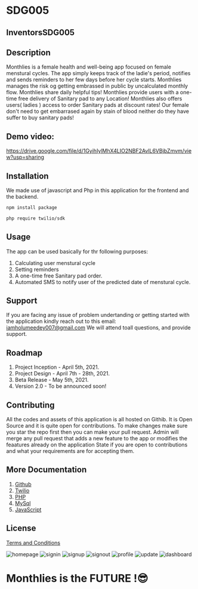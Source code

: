 # SDG005
## InventorsSDG005


## Description
Monthlies is a female health and well-being app focused on female menstural cycles.
The app simply keeps track of the ladie's period, notifies and sends reminders to her few days before her cycle starts.
Monthlies manages the risk og getting embrassed in public by uncalculated monthly flow.
Monthlies share daily helpful tips!
Monthlies provide users with a one-time free delivery of Sanitary pad to any Location!
Monthlies also offers users( ladies ) access to order Sanitary pads at discount rates!
Our female don't need to get embarrased again by stain of blood neither do they have suffer to buy sanitary pads! 

## Demo video:
  https://drive.google.com/file/d/1GyihIylMhX4LIO2NBF2AvlL6VBjbZmvm/view?usp=sharing
  
## Installation
We made use of javascript and Php in this application for the frontend and the backend.
```bash
npm install package
```
```bash
php require twilio/sdk
```

## Usage
The app can be used basically for thr following purposes:
1. Calculating user menstural cycle
2. Setting reminders 
3. A one-time free Sanitary pad order.
4. Automated SMS to notify user of the predicted date of menstural cycle.

## Support
If you are facing any issue of problem undertanding or getting started with the application
kindly reach out to this email: iamholumeedey007@gmail.com
We will attend toall questions, and provide support. 

## Roadmap
1. Project Inception - April 5th, 2021.
2. Project Design - April 7th - 28th, 2021.
3. Beta Release - May 5th, 2021.
4. Version 2.0 - To be announced soon!

## Contributing
All the codes and assets of this application is all hosted on Githib.
It is Open Source and it is quite open for contributions.
To make changes make sure you star the repo first then you can make your pull request.
Admin will merge any pull request that adds a new feature to the app or modifies the feaatures already on the application
State if you are open to contributions and what your requirements are for accepting them.

## More Documentation
1. [Github](https:github.com)
2. [Twilio](https:twilio.com)
3. [PHP](https:github.com)
4. [MySql](https:github.com)
5. [JavaScript](https:github.com)




## License
[Terms and Conditions](https://choosealicense.com/licenses/gpl-3.0/#)




![homepage](https://user-images.githubusercontent.com/40125098/117017496-8b57a100-aceb-11eb-81c4-76820efdf4a4.png) ![signin](https://user-images.githubusercontent.com/40125098/117017711-b9d57c00-aceb-11eb-9fe3-e261d1777730.png) ![signup](https://user-images.githubusercontent.com/40125098/117017809-d1146980-aceb-11eb-80cb-6f98ab5ff15c.png)
![signout](https://user-images.githubusercontent.com/40125098/117017739-bf32c680-aceb-11eb-8475-900ed721cd62.png)
![profile](https://user-images.githubusercontent.com/40125098/117017885-e38ea300-aceb-11eb-9f35-fc7f8d1e03d1.png)
![update](https://user-images.githubusercontent.com/40125098/117017899-e7bac080-aceb-11eb-98d2-cf36bf748b1e.png)
![dashboard](https://user-images.githubusercontent.com/40125098/117017917-ebe6de00-aceb-11eb-8272-ec390d18fdfd.png)


# Monthlies is the FUTURE !😎

